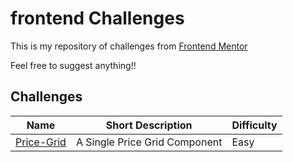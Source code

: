 # frontend Challenges
This is my repository of challenges from [Frontend Mentor](https://frontendmentor.io)
<p>Feel free to suggest anything!!</p>

## Challenges

| Name                                                                              | Short Description                                          | Difficulty |
| --------------------------------------------------------------------------------- | ---------------------------------------------------------- | ---------- |
| [Price-Grid](./price-grid/README.md)                                                 | A Single Price Grid Component                              |    Easy    |
  
